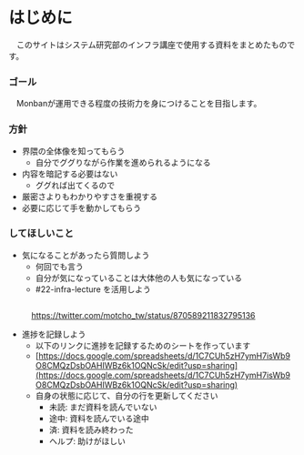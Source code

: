 # はじめに

　このサイトはシステム研究部のインフラ講座で使用する資料をまとめたものです。

### ゴール

　Monbanが運用できる程度の技術力を身につけることを目指します。

### 方針

* 界隈の全体像を知ってもらう
  * 自分でググりながら作業を進められるようになる
* 内容を暗記する必要はない
  * ググれば出てくるので
* 厳密さよりもわかりやすさを重視する
* 必要に応じて手を動かしてもらう

### してほしいこと

* 気になることがあったら質問しよう
  * 何回でも言う
  * 自分が気になっていることは大体他の人も気になっている
  * \#22-infra-lecture を活用しよう

<figure><img src="https://pbs.twimg.com/media/DBT0Q80VoAQ8AEj?format=jpg&#x26;name=large" alt=""><figcaption><p><a href="https://twitter.com/motcho_tw/status/870589211832795136/photo/1">https://twitter.com/motcho_tw/status/870589211832795136</a></p></figcaption></figure>

* 進捗を記録しよう
  * 以下のリンクに進捗を記録するためのシートを作っています
  * [https://docs.google.com/spreadsheets/d/1C7CUh5zH7ymH7isWb9O8CMQzDsbOAHIWBz6k1OQNcSk/edit?usp=sharing](https://docs.google.com/spreadsheets/d/1C7CUh5zH7ymH7isWb9O8CMQzDsbOAHIWBz6k1OQNcSk/edit?usp=sharing)
  * 自身の状態に応じて、自分の行を更新してください
    * 未読: まだ資料を読んでいない
    * 途中: 資料を読んでいる途中
    * 済: 資料を読み終わった
    * ヘルプ: 助けがほしい
